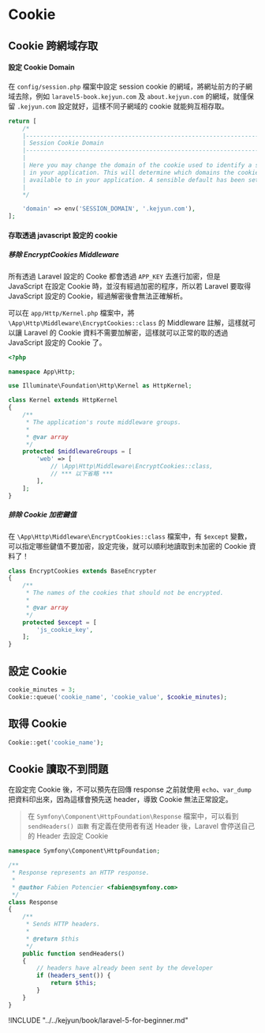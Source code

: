 # Cookie


## Cookie 跨網域存取


#### 設定 Cookie Domain

在 `config/session.php` 檔案中設定 session cookie 的網域，將網址前方的子網域去除，例如 `laravel5-book.kejyun.com` 及 `about.kejyun.com` 的網域，就僅保留 `.kejyun.com` 設定就好，這樣不同子網域的 cookie 就能夠互相存取。

```php
return [
    /*
    |--------------------------------------------------------------------------
    | Session Cookie Domain
    |--------------------------------------------------------------------------
    |
    | Here you may change the domain of the cookie used to identify a session
    | in your application. This will determine which domains the cookie is
    | available to in your application. A sensible default has been set.
    |
    */

    'domain' => env('SESSION_DOMAIN', '.kejyun.com'),
];
```

#### 存取透過 javascript 設定的 cookie

##### 移除 EncryptCookies Middleware

所有透過 Laravel 設定的 Cooke 都會透過 `APP_KEY` 去進行加密，但是 JavaScript 在設定 Cookie 時，並沒有經過加密的程序，所以若 Laravel 要取得 JavaScript 設定的 Cookie，經過解密後會無法正確解析。

可以在 `app/Http/Kernel.php` 檔案中，將 `\App\Http\Middleware\EncryptCookies::class` 的 Middleware 註解，這樣就可以讓 Laravel 的 Cookie 資料不需要加解密，這樣就可以正常的取的透過 JavaScript 設定的 Cookie 了。

```php
<?php

namespace App\Http;

use Illuminate\Foundation\Http\Kernel as HttpKernel;

class Kernel extends HttpKernel
{
    /**
     * The application's route middleware groups.
     *
     * @var array
     */
    protected $middlewareGroups = [
        'web' => [
            // \App\Http\Middleware\EncryptCookies::class,
            // *** 以下省略 ***
        ],
    ];
}
```

##### 排除 Cookie 加密鍵值

在 `\App\Http\Middleware\EncryptCookies::class` 檔案中，有 `$except` 變數，可以指定哪些鍵值不要加密，設定完後，就可以順利地讀取到未加密的 Cookie 資料了！


```php
class EncryptCookies extends BaseEncrypter
{
    /**
     * The names of the cookies that should not be encrypted.
     *
     * @var array
     */
    protected $except = [
        'js_cookie_key',
    ];
}
```

## 設定 Cookie

```php
cookie_minutes = 3;
Cookie::queue('cookie_name', 'cookie_value', $cookie_minutes);
```


## 取得 Cookie

```php
Cookie::get('cookie_name');
```


## Cookie 讀取不到問題

在設定完 Cookie 後，不可以預先在回傳 response 之前就使用 `echo`、`var_dump` 把資料印出來，因為這樣會預先送 header，導致 Cookie 無法正常設定。

> 在 `Symfony\Component\HttpFoundation\Response` 檔案中，可以看到 `sendHeaders() 函數` 有定義在使用者有送 Header 後，Laravel 會停送自己的 Header 去設定 Cookie


```php
namespace Symfony\Component\HttpFoundation;

/**
 * Response represents an HTTP response.
 *
 * @author Fabien Potencier <fabien@symfony.com>
 */
class Response
{
    /**
     * Sends HTTP headers.
     *
     * @return $this
     */
    public function sendHeaders()
    {
        // headers have already been sent by the developer
        if (headers_sent()) {
            return $this;
        }
    }
}
```

!INCLUDE "../../kejyun/book/laravel-5-for-beginner.md"
